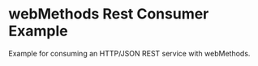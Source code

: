 # webMethods Rest Consumer Example

Example for consuming an HTTP/JSON REST service with webMethods.
